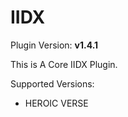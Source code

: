# IIDX

Plugin Version: **v1.4.1**

This is A Core IIDX Plugin.

Supported Versions:

- HEROIC VERSE

